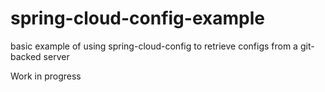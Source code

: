 # spring-cloud-config-example
basic example of using spring-cloud-config to retrieve configs from a git-backed server

Work in progress
